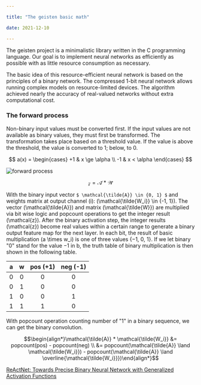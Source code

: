 ```yaml
---

title: "The geisten basic math"

date: 2021-12-10

---
```


<script src="https://polyfill.io/v3/polyfill.min.js?features=es6"></script>
<script id="MathJax-script" async src="https://cdn.jsdelivr.net/npm/mathjax@3/es5/tex-mml-chtml.js"></script>

The geisten project is a minimalistic library written in the C programming language. Our goal is to implement neural networks as efficiently as possible with as little resource consumption as necessary.

The basic idea of this resource-efficient neural network is based on the principles of a binary network. The compressed 1-bit neural network allows running complex models on resource-limited devices.
The algorithm achieved nearly the accuracy of real-valued networks without extra computational cost.

### The forward process

Non-binary input values must be converted first. If the input values are not available as binary values, they must first be transformed. The transformation takes place based on a threshold value. If the value is above the threshold, the value is converted to 1; below, to 0.

$$ a(x) = \begin{cases}  +1 &  x \ge \alpha \\ -1 & x < \alpha \end{cases} $$

![forward process](/img/forward_process.drawio.svg)

$$ \mathcal{z} = \mathcal{\tilde{A}} * \mathcal{\tilde{W}} $$

With the binary input vector `$ \mathcal{\tilde{A}} \in {0, 1} $` and weights matrix at output channel \(i\): \(\mathcal{\tilde{W_i}} \in {-1, 1}\). The vector \(\mathcal{\tilde{A}}\) and matrix \(\mathcal{\tilde{W}}\) are multiplied via bit wise logic and popcount operations to get the integer result \(\mathcal{z}\).  After the binary activation step, the integer results \(\mathcal{z}\) become real values within a certain range to generate a binary output feature map for the next layer.
In each bit, the result of basic multiplication \(a \times w_i\) is one of three values {−1, 0, 1}. If we let binary "0" stand for the value −1 in b, the truth table of binary multiplication is then shown in the following table.

| a        | w          | pos (+1)  | neg (-1) |
| ------------- |:-------------:| :-----:|:-----:|
| 0     | 0 | 0 |0 |
| 0     | 1 | 0 |0 |
| 1     | 0 | 0 |1 |
| 1     | 1 | 1 |0 |

With popcount operation counting number of "1" in a binary sequence, we can get the binary
convolution.

$$\begin{align*}\mathcal{\tilde{A}} * \mathcal{\tilde{W_i}} &= popcount(pos) - popcount(neg) \\
 &= popcount(\mathcal{\tilde{A}} \land  \mathcal{\tilde{W_i}}) - popcount(\mathcal{\tilde{A}} \land  \overline{\mathcal{\tilde{W_i}}})\end{align*}$$


[ReActNet: Towards Precise Binary Neural Network with Generalized Activation Functions](https://arxiv.org/pdf/2003.03488.pdf)
